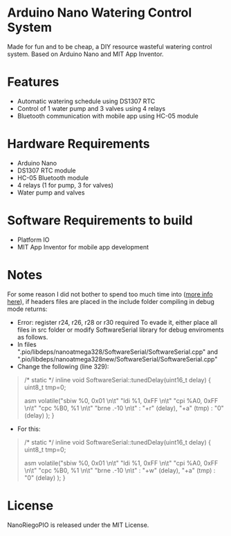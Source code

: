 # Arduino Nano Watering Control System

Made for fun and to be cheap, a DIY resource wasteful watering control system. Based on Arduino Nano and MIT App Inventor.

# Features
* Automatic watering schedule using DS1307 RTC
* Control of 1 water pump and 3 valves using 4 relays
* Bluetooth communication with mobile app using HC-05 module

# Hardware Requirements
* Arduino Nano
* DS1307 RTC module
* HC-05 Bluetooth module
* 4 relays (1 for pump, 3 for valves)
* Water pump and valves

# Software Requirements to build
* Platform IO
* MIT App Inventor for mobile app development

# Notes
For some reason I did not bother to spend too much time into ([more info here](https://community.platformio.org/t/project-inspection-error-register-r24-r26-r28-or-r30-required/18648/2)), if headers files are placed in the include folder compiling in debug mode returns:
* Error: register r24, r26, r28 or r30 required
To evade it, either place all files in src folder or modify SoftwareSerial library for debug enviroments as follows.
* In files ".pio/libdeps/nanoatmega328/SoftwareSerial/SoftwareSerial.cpp" and ".pio/libdeps/nanoatmega328new/SoftwareSerial/SoftwareSerial.cpp"
* Change the following (line 329):
> /* static */ 
> inline void SoftwareSerial::tunedDelay(uint16_t delay) { 
>   uint8_t tmp=0;
> 
>   asm volatile("sbiw    %0, 0x01 \n\t"
>     "ldi %1, 0xFF \n\t"
>     "cpi %A0, 0xFF \n\t"
>     "cpc %B0, %1 \n\t"
>     "brne .-10 \n\t"
>     : "+r" (delay), "+a" (tmp)
>     : "0" (delay)
>     );
> }
* For this:
> /* static */ 
> inline void SoftwareSerial::tunedDelay(uint16_t delay) { 
>   uint8_t tmp=0;
> 
>   asm volatile("sbiw    %0, 0x01 \n\t"
>     "ldi %1, 0xFF \n\t"
>     "cpi %A0, 0xFF \n\t"
>     "cpc %B0, %1 \n\t"
>     "brne .-10 \n\t"
>     : "+w" (delay), "+a" (tmp)
>     : "0" (delay)
>     );
> }

# License
NanoRiegoPIO is released under the MIT License.

